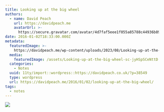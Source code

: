 ```yaml
---
title: Looking up at the big wheel
authors:
  - name: David Peach
    url: https://davidpeach.me
    avatarUrl: >-
      https://secure.gravatar.com/avatar/4d7faf5eee1f055a85788c44936b8995eaab6dfb004e7854ec747ccb272e91ee?s=96&d=mm&r=g
date: 2016-01-02T18:33:00.000Z
metadata:
  featuredImage: >-
    https://davidpeach.me/wp-content/uploads/2023/08/Looking-up-at-the-big-wheel-scaled.jpg
  media:
    featuredImage: /assets/Looking-up-at-the-big-wheel-sc-jyHSpSCeNttD.jpg
  categories:
    - Notes
  uuid: 11ty/import::wordpress::https://davidpeach.co.uk/?p=38549
  type: wordpress
  url: https://davidpeach.me/2016/01/02/looking-up-at-the-big-wheel/
tags:
  - notes
---
```

[![](/assets/Looking-up-at-the-big-wheel-10-z7VGKDGJzRGN.jpg)](/assets/Looking-up-at-the-big-wheel-10-z7VGKDGJzRGN.jpg)